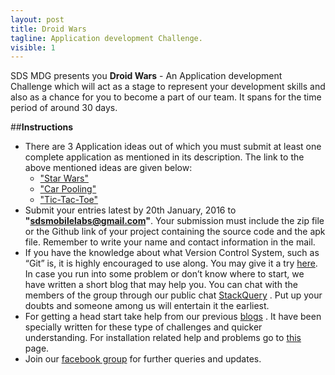 ```yaml
---
layout: post
title: Droid Wars
tagline: Application development Challenge.
visible: 1
---
```


SDS MDG presents you **Droid Wars** - An Application development Challenge which will act as a stage to represent your development skills and also as a chance for you to become a part of our team. It spans for the time period of around 30 days.

##**Instructions**

  - There are 3 Application ideas out of which you must submit at least one complete application as mentioned in its description. The link to the above mentioned ideas are given below:
     - ["Star Wars"](https://mobile.sdslabs.co/2015/12/22/StarWars/)
     - ["Car Pooling"](https://mobile.sdslabs.co/2015/12/22/Car-Pooling/)
     - ["Tic-Tac-Toe" ](https://mobile.sdslabs.co/2015/12/22/TicTacToe/)  
  - Submit your entries latest by 20th January, 2016 to **"sdsmobilelabs@gmail.com"**. Your submission must include the zip file or the Github link of your project containing the source code and the apk file. Remember to write your name and contact information in the mail.
  - If you have the knowledge about what Version Control System, such as “Git” is, it is highly encouraged to use along. You may give it a try [here](http://try.github.io/). In case you run into some problem or don’t know where to start, we have written a short blog that may help you. You can chat with the members of the group through our public chat [StackQuery](http://stackquery.herokuapp.com/) . Put up your doubts and someone among us will entertain it the earliest.
  - For getting a head start take help from our previous [blogs](https://mobile.sdslabs.co/) . It have been specially written for these type of challenges and quicker understanding.  For installation related help and problems go to [this](https://mobile.sdslabs.co/2015/10/23/Installation/) page.
  - Join our [facebook group](https://www.facebook.com/groups/sdsmobiledevelopment/) for further queries and updates. 